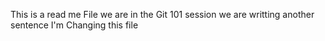 This is a read me File
we are in the Git 101 session
we are writting another sentence
I'm Changing this file